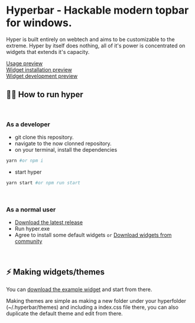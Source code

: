 # Hyperbar - Hackable modern topbar for windows.

Hyper is built entirely on webtech and aims to be customizable to the extreme.
Hyper by itself does nothing, all of it's power is concentrated on widgets that extends it's capacity.

[Usage preview](https://i.wisp.run/f/uVevoM.mp4)<br>
[Widget installation preview](https://i.wisp.run/f/4JkmFX.mp4)<br>
[Widget development preview](https://i.wisp.run/f/sCmAtH.mp4)
## 🏃‍♀️ How to run hyper
<br>

### As a developer
- git clone this repository.
- navigate to the now clonned repository.
- on your terminal, install the dependencies
```bash
yarn #or npm i
```
- start hyper
```bash
yarn start #or npm run start
```
<br>

### As a normal user
- [Download the latest release](https://github.com/hyperts/hyper/releases)
- Run hyper.exe
- Agree to install some default widgets `or` [Download widgets from community](https://github.com/hyperts/communitywidgets)

<br>

## ⚡ Making widgets/themes
You can [download the example widget](https://github.com/hyperts/basewidget) and start from there.

Making themes are simple as making a new folder under your hyperfolder (~/.hyperbar/themes) and including a index.css file there, you can also duplicate the default theme and edit from there.
